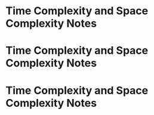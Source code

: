 # Time Complexity and Space Complexity Notes
# Time Complexity and Space Complexity Notes
# Time Complexity and Space Complexity Notes